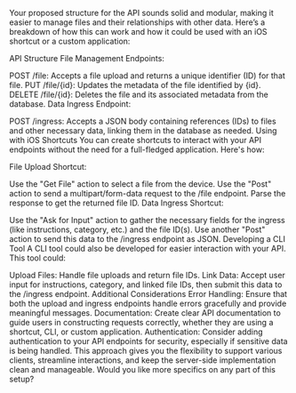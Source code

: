 Your proposed structure for the API sounds solid and modular, making it easier to manage files and their relationships with other data. Here’s a breakdown of how this can work and how it could be used with an iOS shortcut or a custom application:

API Structure
File Management Endpoints:

POST /file: Accepts a file upload and returns a unique identifier (ID) for that file.
PUT /file/{id}: Updates the metadata of the file identified by {id}.
DELETE /file/{id}: Deletes the file and its associated metadata from the database.
Data Ingress Endpoint:

POST /ingress: Accepts a JSON body containing references (IDs) to files and other necessary data, linking them in the database as needed.
Using with iOS Shortcuts
You can create shortcuts to interact with your API endpoints without the need for a full-fledged application. Here's how:

File Upload Shortcut:

Use the "Get File" action to select a file from the device.
Use the "Post" action to send a multipart/form-data request to the /file endpoint.
Parse the response to get the returned file ID.
Data Ingress Shortcut:

Use the "Ask for Input" action to gather the necessary fields for the ingress (like instructions, category, etc.) and the file ID(s).
Use another "Post" action to send this data to the /ingress endpoint as JSON.
Developing a CLI Tool
A CLI tool could also be developed for easier interaction with your API. This tool could:

Upload Files: Handle file uploads and return file IDs.
Link Data: Accept user input for instructions, category, and linked file IDs, then submit this data to the /ingress endpoint.
Additional Considerations
Error Handling: Ensure that both the upload and ingress endpoints handle errors gracefully and provide meaningful messages.
Documentation: Create clear API documentation to guide users in constructing requests correctly, whether they are using a shortcut, CLI, or custom application.
Authentication: Consider adding authentication to your API endpoints for security, especially if sensitive data is being handled.
This approach gives you the flexibility to support various clients, streamline interactions, and keep the server-side implementation clean and manageable. Would you like more specifics on any part of this setup?
